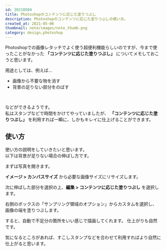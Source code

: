 ```yaml
---
id: 20210504
title: Photoshopのコンテンツに応じた塗りつぶし
description: Photoshopのコンテンツに応じた塗りつぶしの使い方。
created_at: 2021-05-06
thumbnail: note/images/note_thumb.png
category: design,photoshop
---
```


Photoshopでの画像レタッチでよく使う超便利機能らしいのですが、今まで使ったことがなかった **「コンテンツに応じた塗りつぶし」** についてメモしておこうと思います。  

用途としては、例えば...
- 画像から不要な物を消す
- 背景の足りない部分をのばす  

<br/>

などができるようです。    
私はスタンプなどで時間をかけてやっていましたが、 **「コンテンツに応じた塗りつぶし」** を利用すれば一瞬に、しかもキレイに仕上げることができます。  

## 使い方
使い方の説明をしていきたいと思います。  
以下は背景が足りない場合の伸ばし方です。

まずは写真を開きます。

<dynamic-image path="note/images/20210523/20210523_01.png" alt="コンテンツに応じた塗りつぶし" ></dynamic-image>

**イメージ > カンバスサイズ** から必要な画像サイズにリサイズします。

<dynamic-image path="note/images/20210523/20210523_02.png" alt="コンテンツに応じた塗りつぶし" ></dynamic-image>

次に伸ばした部分を選択の上、**編集 > コンテンツに応じた塗りつぶし** を選択します。
<dynamic-image path="note/images/20210523/20210523_03.png" alt="コンテンツに応じた塗りつぶし" ></dynamic-image>

右側のボックスの「サンプリング領域のオプション」からカスタムを選択し、  
画像の端を塗りつぶします。

<dynamic-image path="note/images/20210523/20210523_04.png" alt="コンテンツに応じた塗りつぶし" ></dynamic-image>

すると、自動で不足分の箇所をいい感じで描画してくれます。
仕上がりも自然です。  

気になるところがあれば、すこしスタンプなどを合わせて利用すればより自然に仕上がると思います。  




